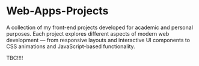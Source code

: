 # Web-Apps-Projects
A collection of my front-end projects developed for academic and personal purposes. Each project explores different aspects of modern web development — from responsive layouts and interactive UI components to CSS animations and JavaScript-based functionality.


TBC!!!!
